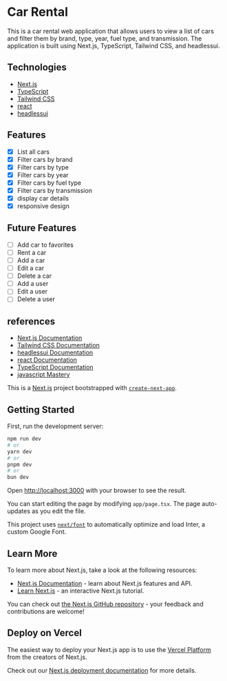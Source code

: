 # Car Rental

This is a car rental web application that allows users to view a list of cars and filter them by brand, type, year, fuel type, and transmission. The application is built using Next.js, TypeScript, Tailwind CSS, and headlessui.

## Technologies
- [Next.js](https://nextjs.org/)
- [TypeScript](https://www.typescriptlang.org/)
- [Tailwind CSS](https://tailwindcss.com/)
- [react](https://reactjs.org/)
- [headlessui](https://headlessui.dev/)

## Features
- [x] List all cars
- [x] Filter cars by brand
- [x] Filter cars by type
- [x] Filter cars by year
- [x] Filter cars by fuel type
- [x] Filter cars by transmission
- [x] display car details
- [x] responsive design

## Future Features
- [ ] Add car to favorites
- [ ] Rent a car
- [ ] Add a car
- [ ] Edit a car
- [ ] Delete a car
- [ ] Add a user
- [ ] Edit a user
- [ ] Delete a user

## references
- [Next.js Documentation](https://nextjs.org/docs)
- [Tailwind CSS Documentation](https://tailwindcss.com/docs)
- [headlessui Documentation](https://headlessui.dev/)
- [react Documentation](https://reactjs.org/docs/getting-started.html)
- [TypeScript Documentation](https://www.typescriptlang.org/docs/)
- [javascript Mastery](https://www.youtube.com/watch?v=pUNSHPyVryU)





This is a [Next.js](https://nextjs.org/) project bootstrapped with [`create-next-app`](https://github.com/vercel/next.js/tree/canary/packages/create-next-app).

## Getting Started

First, run the development server:

```bash
npm run dev
# or
yarn dev
# or
pnpm dev
# or
bun dev
```

Open [http://localhost:3000](http://localhost:3000) with your browser to see the result.

You can start editing the page by modifying `app/page.tsx`. The page auto-updates as you edit the file.

This project uses [`next/font`](https://nextjs.org/docs/basic-features/font-optimization) to automatically optimize and load Inter, a custom Google Font.

## Learn More

To learn more about Next.js, take a look at the following resources:

- [Next.js Documentation](https://nextjs.org/docs) - learn about Next.js features and API.
- [Learn Next.js](https://nextjs.org/learn) - an interactive Next.js tutorial.

You can check out [the Next.js GitHub repository](https://github.com/vercel/next.js/) - your feedback and contributions are welcome!

## Deploy on Vercel

The easiest way to deploy your Next.js app is to use the [Vercel Platform](https://vercel.com/new?utm_medium=default-template&filter=next.js&utm_source=create-next-app&utm_campaign=create-next-app-readme) from the creators of Next.js.

Check out our [Next.js deployment documentation](https://nextjs.org/docs/deployment) for more details.
